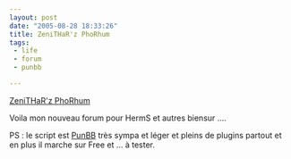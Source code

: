 ```yaml
---
layout: post
date: "2005-08-28 18:33:26"
title: ZeniTHaR'z PhoRhum
tags:
 - life
 - forum
 - punbb

---
```


[ZeniTHaR'z PhoRhum](http://zenithar.free.fr/forum/index.php)

Voila mon nouveau forum pour HermS et autres biensur ....

PS : le script est [PunBB](http://www.punbb.org/) très sympa et léger et pleins de plugins partout et en plus il marche sur Free et ... à tester.
